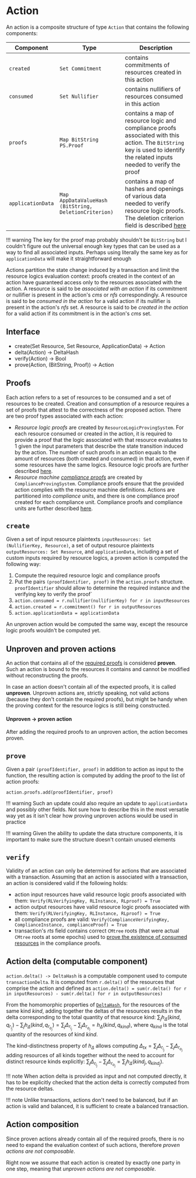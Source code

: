 # Action

An action is a composite structure of type `Action` that contains the following components:

|Component|Type|Description|
|-|-|-|
|`created`|`Set Commitment`|contains commitments of resources created in this action|
|`consumed`|`Set Nullifier`|contains nullifiers of resources consumed in this action|
|`proofs`|`Map BitString PS.Proof`|contains a map of resource logic and compliance proofs associated with this action. The `BitString` key is used to identify the related inputs needed to verify the proof|
|`applicationData`|`Map AppDataValueHash (BitString, DeletionCriterion)`|contains a map of hashes and openings of various data needed to verify resource logic proofs. The deletion criterion field is described [here](./rm_def/storage.md#data-blob-storage)|

!!! warning
    The key for the proof map probably shouldn't be `BitString` but I couldn't figure out the universal enough key types that can be used as a way to find all associated inputs. Perhaps using literally the same key as for `applicationData` will make it straightforward enough

Actions partition the state change induced by a transaction and limit the resource logics evaluation context: proofs created in the context of an action have guaranteed access only to the resources associated with the action. A resource is said to be *associated with an action* if its commitment or nullifier is present in the action's $cms$ or $nfs$ correspondingly. A resource is said to be *consumed in the action* for a valid action if its nullifier is present in the action's $nfs$ set. A resource is said to be *created in the action* for a valid action if its commitment is in the action's $cms$ set.

## Interface

- create(Set Resource, Set Resource, ApplicationData) -> Action
- delta(Action) -> DeltaHash
- verify(Action) -> Bool
- prove(Action, (BitString, Proof)) -> Action

## Proofs
Each action refers to a set of resources to be consumed and a set of resources to be created. Creation and consumption of a resource requires a set of proofs that attest to the correctness of the proposed action. There are two proof types associated with each action:

- *Resource logic proofs* are created by `ResourceLogicProvingSystem`. For each resource consumed or created in the action, it is required to provide a proof that the logic associated with that resource evaluates to $1$ given the input parameters that describe the state transition induced by the action. The number of such proofs in an action equals to the amount of resources (both created and consumed) in that action, even if some resources have the same logics. Resource logic proofs are further described [here](./proof/logic.md).
- *Resource machine [compliance proofs](./action.md#compliance-proofs-and-compliance-units)* are created by `ComplianceProvingSystem`. Compliance proofs ensure that the provided action complies with the resource machine definitions. Actions are partitioned into *compliance units*, and there is one compliance proof created for each compliance unit. Compliance proofs and compliance units are further described [here](./proof/compliance.md).


## `create`

Given a set of input resource plaintexts `inputResources: Set (NullifierKey, Resource)`, a set of output resource plaintexts `outputResources: Set Resource`, and `applicationData`, including a set of custom inputs required by resource logics, a proven action is computed the following way:

1. Compute the required resource logic and compliance proofs
2. Put the pairs `(proofIdentifier, proof)` in the `action.proofs` structure. `proofIdentifier` should allow to determine the required instance and the verifying key to verify the proof`
3. `action.consumed = r.nullifier(nullifierKey) for r in inputResources`
4. `action.created = r.commitment() for r in outputResources`
5. `action.applicationData = applicationData`

An unproven action would be computed the same way, except the resource logic proofs wouldn't be computed yet.

## Unproven and proven actions

An action that contains all of the [required proofs](./action.md#proofs) is considered **proven**. Such an action is bound to the resources it contains and cannot be modified without reconstructing the proofs.

In case an action doesn't contain all of the expected proofs, it is called **unproven**. Unproven actions are, strictly speaking, not valid actions (because they don't contain the required proofs), but might be handy when the proving context for the resource logics is still being constructed.

#### Unproven → proven action

After adding the required proofs to an unproven action, the action becomes proven.

## `prove`

Given a pair `(proofIdentifier, proof)` in addition to action as input to the function, the resulting action is computed by adding the proof to the list of action proofs:

`action.proofs.add(proofIdentifier, proof)`

!!! warning
    Such an update could also require an update to `applicationData` and possibly other fields. Not sure how to describe this in the most versatile way yet as it isn't clear how proving unproven actions would be used in practice

!!! warning
    Given the ability to update the data structure components, it is important to make sure the structure doesn't contain unused elements

## `verify`

Validity of an action can only be determined for actions that are associated with a transaction. Assuming that an action is associated with a transaction, an action is considered valid if the following holds:

- action input resources have valid resource logic proofs associated with them: `Verify(RLVerifyingKey, RLInstance, RLproof) = True`
- action output resources have valid resource logic proofs associated with them: `Verify(RLVerifyingKey, RLInstance, RLproof) = True`
- all compliance proofs are valid: `Verify(ComplianceVerifyingKey, ComplianceInstance, complianceProof) = True`
- transaction's $rts$ field contains correct `CMtree` roots (that were actual `CMtree` roots at some epochs) used to [prove the existence of consumed resources](./action.md#input-existence-check) in the compliance proofs.

## Action delta (computable component)

`action.delta() -> DeltaHash` is a computable component used to compute `transactionDelta`. It is computed from `r.delta()` of the resources that comprise the action and defined as `action.delta() = sum(r.delta() for r in inputResources) - sum(r.delta() for r in outputResources)`

From the homomorphic properties of [`DeltaHash`](./../primitive_interfaces/fixed_size_type/delta_hash.md), for the resources of the same kind $kind$, adding together the deltas of the resources results in the delta corresponding to the total quantity of that resource kind: $\sum_j{h_\Delta(kind, q_{r_{i_j}})} - \sum_j{h_\Delta(kind, q_{r_{o_j}})} = \sum_j{\Delta_{r_{i_j}}} - \sum_j{\Delta_{r_{o_j}}} =  h_\Delta(kind, q_{kind})$, where $q_{kind}$ is the total quantity of the resources of kind $kind$.

The kind-distinctness property of $h_\Delta$ allows computing $\Delta_{tx} = \sum_j{\Delta_{r_{i_j}}} - \sum_j{\Delta_{r_{o_j}}}$ adding resources of all kinds together without the need to account for distinct resource kinds explicitly: $\sum_j{\Delta_{r_{i_j}}} - \sum_j{\Delta_{r_{o_j}}} = \sum_j{h_\Delta(kind_j, q_{kind_j})}$.


!!! note
    When action delta is provided as input and not computed directly, it has to be explicitly checked that the action delta is correctly computed from the resource deltas.

!!! note
    Unlike transactions, actions don't need to be balanced, but if an action is valid and balanced, it is sufficient to create a balanced transaction.

## Action composition

Since proven actions already contain all of the required proofs, there is no need to expand the evaluation context of such actions, therefore *proven actions are not composable*.

Right now we assume that each action is created by exactly one party in one step, meaning that *unproven actions are not composable*.